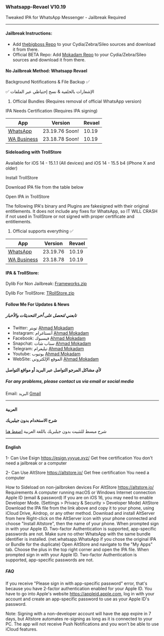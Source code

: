 
<h3> Whatsapp-Revael V10.19 </h3>

<p> Tweaked IPA for WhatsApp Messenger - Jailbreak Required </p>

<hr>

<h4> Jailbreak Instructions: </h4>
<ul>
    <li> Add <a href="http://apt.thebigboss.org/repofiles/cydia">thebigboss Repo</a> to your Cydia/Zebra/Sileo sources and download it from there. </li>
    <li> Official BETA Repo: Add <a href="https://mokaddam.firepo.me/">Mokadam Repo</a> to your Cydia/Zebra/Sileo sources and download it from there. </li>
</ul>

<h4> No Jailbreak Method: Whatsapp Revael </h4>
<p> Background Notifications & File Backup ✅ </p>
<p> ✅ الإشعارات بالخلفية & نسخ إحتياطي عبر الملفات  </p>

<ol>
    <li> Official Bundles (Requires removal of official WhatsApp version) </li>
</ol>

<p> IPA Needs Certification (Requires IPA signing) </p>

<table>
    <thead>
        <tr>
            <th> App </th>
            <th> Version </th>
            <th> Revael </th>
        </tr>
    </thead>
    <tbody>
        <tr>
            <td> <a href=" ">WhatsApp</a> </td>
            <td> 23.19.76 Soon!</td>
            <td> 10.19 </td>
        </tr>
        <tr>
            <td> <a href=" ">WA Business</a> </td>
            <td> 23.18.78 Soon!</td>
            <td> 10.19 </td>
        </tr>
    </tbody>
</table>

<h4> Sideloading with TrollStore </h4>
<p> Available for iOS 14 - 15.1.1 (All devices) and iOS 14 - 15.5 b4 (iPhone X and older) </p>

<p> Install TrollStore </p>
<p> Download IPA file from the table below </p>
<p> Open IPA in TrollStore </p>

<p> The following IPA's binary and Plugins are fakesigned with their original entitlements. It does not include any fixes for WhatsApp, so IT WILL CRASH if not used in TrollStore or not signed with proper certificate and entitlements. </p>

<ol>
    <li> Official supports everything ✅ </li>
</ol>

<table>
    <thead>
       <th> App </th>
            <th> Version </th>
            <th> Revael </th>
        </tr>
    </thead>
    <tbody>
        <tr>
            <td> <a href="https://drive.google.com/file/d/1R0ElbSKjQYCFAXnAWpBsNJ-Q-CZjAbpe/view?usp=drivesdk">WhatsApp</a> </td>
            <td> 23.19.76 </td>
            <td> 10.19 </td>
        </tr>
        <tr>
            <td> <a href="https://drive.google.com/file/d/1OzYqsbdKLtjsqVicy6xZPpZlf8GgtYqa/view?usp=drivesdk">WA Business</a> </td>
            <td> 23.18.78 </td>
            <td> 10.19 </td>
        </tr>
    </tbody>
</table>

<h4> IPA & TrollStore: </h4>
<p> Dylib For Non Jailbreak: <a href="">Frameworks.zip</a> </p>
<p> Dylib For TrollStore: <a href="https://drive.google.com/file/d/1bNFH_U0URUj55Fez8_Syz3GnsFnuCTg8/view?usp=sharing">TRollStore.zip</a> </p>

<h4> Follow Me For Updates & News </h4>

<h5> تابعني لتحصل على أخر التحديثات والأخبار </h5>
<ul>
    <li> Twitter: تويتر <a href="http://twitter.com/ahmadmokaddam">Ahmad Mokadam</a> </li>
    <li> Instagram: أنستاغرام <a href="http://instagram.com/ahmadmokaddam">Ahmad Mokadam</a> </li>
    <li> Facebook: فيسبوك <a href="http://facebook.com/ahmadmokaddam">Ahmad Mokadam</a> </li>
    <li> Snapchat: سناب شات <a href="https://www.snapchat.com/add/ahmad_mokadam">Ahmad Mokadam</a> </li>
    <li> Telegram: تيليغرام <a href="http://https://t.me/AHMADMOKADAM">Ahmad Mokadam</a> </li>
    <li> Youtube: يوتيوب <a href="https://m.youtube.com/channel/UCA72wIrAAB3FBmqS8L5MCjg/about?disable_polymer=1">Ahmad Mokadam</a> </li>
    <li> WebSite: الموقع الإلكتروني <a href="http://mokadam.com">Ahmad Mokadam</a> </li>
</ul>

<h4> لأي مشاكل المرجو التواصل عبر البريد أو مواقع التواصل </h4>
<h5> For any problems, please contact us via email or social media </h5>
<p> Email: البريد <a href="mailto:ahmadmokaddam@gmail.com">Gmail</a> </p>

<hr>

<h4> العربية </h4>
<h4> شرح الاستخدام بدون جيلبريك </h4>
<p> شرح مبسط للتثبيت بدون جيلبريك باللغة العربية <a href="https://www.mokadam.com/p/alt.html?m=1">اضغط هنا</a> </p>

<hr>

<h4> English </h4>
<p> 1- Can Use Esign <a href="https://esign.yyyue.xyz/">https://esign.yyyue.xyz/</a> Get free certification You don't need a jailbreak or a computer </p>
<p> 2- Can Use AltStore <a href="https://altstore.io/">https://altstore.io/</a> Get free certification You need a computer </p>

<p> How to Sideload on non-jailbroken devices For AltStore <a href="https://altstore.io/">https://altstore.io/</a> Requirements A computer running macOS or Windows Internet connection Apple ID (email & password) If you are on iOS 16, you may need to enable Developer Mode. (Settings > Privacy & Security > Developer Mode) AltStore Download the IPA file from the link above and copy it to your phone, using iCloud Drive, Airdrop, or any other method. Download and install AltServer from here Right-click on the AltServer icon with your phone connected and choose "Install Altstore", then the name of your phone. When prompted sign in with your Apple ID. Two-factor Authentication is supported, app-specific passwords are not. Make sure no other WhatsApp with the same bundle identifier is installed. (net.whatsapp.WhatsApp if you chose the original IPA or Bundle for the duplicate) Open AltStore and navigate to the "My Apps" tab. Choose the plus in the top right corner and open the IPA file. When prompted sign in with your Apple ID. Two-factor Authentication is supported, app-specific passwords are not. </p>

<h5> FAQ </h5>
<p> If you receive "Please sign in with app-specific password" error, that's because you have 2-factor authentication enabled for your Apple ID. You have to go into Apple's website <a href="https://appleid.apple.com">https://appleid.apple.com</a>, log in with your account and create an app-specific password to use as your Apple ID's password. </p>

<p> Note: Signing with a non-developer account will have the app expire in 7 days, but Altstore automates re-signing as long as it is connected to your PC. The app will not receive Push Notifications and you won't be able to use iCloud features. </p>

</body>
</html>

